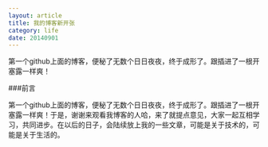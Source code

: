 ```yaml
---
layout: article
title: 我的博客新开张
category: life
date: 20140901
---
```


第一个github上面的博客，便秘了无数个日日夜夜，终于成形了。跟插进了一根开塞露一样爽！

###前言

第一个github上面的博客，便秘了无数个日日夜夜，终于成形了。跟插进了一根开塞露一样爽！于是，谢谢来观看我博客的人哈，来了就提点意见，大家一起互相学习，共同进步。在以后的日子，会陆续放上我的一些文章，可能是关于技术的，可能是关于生活的。